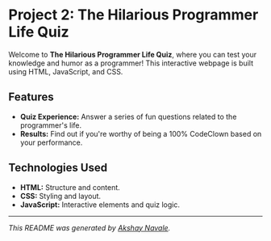 # Project 2: The Hilarious Programmer Life Quiz

Welcome to **The Hilarious Programmer Life Quiz**, where you can test your knowledge and humor as a programmer! This interactive webpage is built using HTML, JavaScript, and CSS.

## Features

- **Quiz Experience:** Answer a series of fun questions related to the programmer's life.
- **Results:** Find out if you're worthy of being a 100% CodeClown based on your performance.

## Technologies Used

- **HTML:** Structure and content.
- **CSS:** Styling and layout.
- **JavaScript:** Interactive elements and quiz logic.

---

*This README was generated by [Akshay Navale](https://github.com/akshay20n).*
